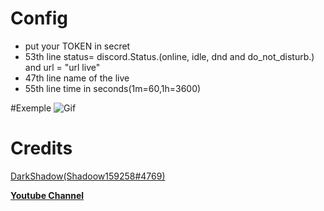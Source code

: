 # Config
- put your TOKEN in secret
- 53th line status= discord.Status.(online, idle, dnd and do_not_disturb.) and url = "url live"
- 47th line name of the live
- 55th line time in seconds(1m=60,1h=3600)

#Exemple
![Gif](https://cdn.discordapp.com/attachments/636502333718790154/934540420229259304/final_61ec643de4460401151f779c_77051.gif)


# Credits

[DarkShadow(Shadoow159258#4769)](https://discord.gg/Ud8ZwnJWQr)

[**Youtube Channel**](https://www.youtube.com/channel/UC4zkPH1ticImcO4-fjM2pZA)
